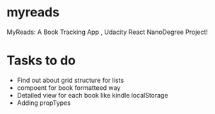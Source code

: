 # myreads
MyReads: A Book Tracking App , Udacity React NanoDegree Project!

# Tasks to do
- Find out about grid structure for lists
- compoent for book formatteed way
- Detailed view for each book like kindle localStorage
- Adding propTypes
